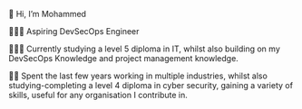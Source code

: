 👋 Hi, I’m Mohammed

👨🏻‍💻 Aspiring DevSecOps Engineer 

👨🏻‍🎓 Currently studying a level 5 diploma in IT, whilst also building on my DevSecOps Knowledge and project management knowledge.

👷‍♂️ Spent the last few years working in multiple industries, whilst also studying-completing a level 4 diploma in cyber security, gaining a variety of skills, useful for any organisation I contribute in.
